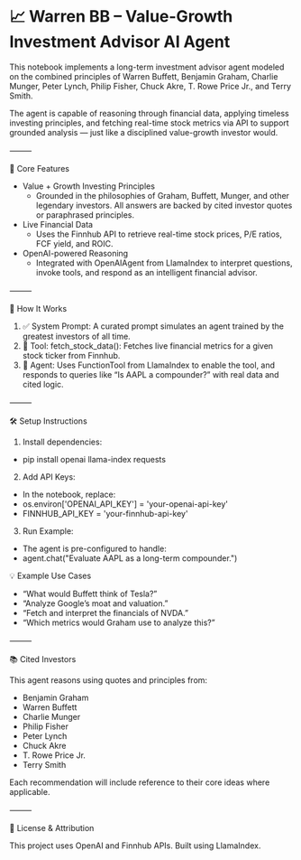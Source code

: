 # 📈 Warren BB – Value-Growth Investment Advisor AI Agent

This notebook implements a long-term investment advisor agent modeled on the combined principles of Warren Buffett, Benjamin Graham, Charlie Munger, Peter Lynch, Philip Fisher, Chuck Akre, T. Rowe Price Jr., and Terry Smith.

The agent is capable of reasoning through financial data, applying timeless investing principles, and fetching real-time stock metrics via API to support grounded analysis — just like a disciplined value-growth investor would.

⸻

🧠 Core Features
- Value + Growth Investing Principles
  - Grounded in the philosophies of Graham, Buffett, Munger, and other legendary investors. All answers are backed by cited investor quotes or paraphrased principles.
- Live Financial Data
  - Uses the Finnhub API to retrieve real-time stock prices, P/E ratios, FCF yield, and ROIC.
- OpenAI-powered Reasoning
  - Integrated with OpenAIAgent from LlamaIndex to interpret questions, invoke tools, and respond as an intelligent financial advisor.

⸻

🚀 How It Works
1. ✅ System Prompt: A curated prompt simulates an agent trained by the greatest investors of all time.
2. 🔧 Tool: fetch_stock_data(): Fetches live financial metrics for a given stock ticker from Finnhub.
3. 🤖 Agent: Uses FunctionTool from LlamaIndex to enable the tool, and responds to queries like “Is AAPL a compounder?” with real data and cited logic.

⸻

🛠 Setup Instructions
1. Install dependencies:
 - pip install openai llama-index requests

2. Add API Keys:
 - In the notebook, replace:
 - os.environ['OPENAI_API_KEY'] = 'your-openai-api-key'
 - FINNHUB_API_KEY = 'your-finnhub-api-key'

3. Run Example:
 - The agent is pre-configured to handle:
 - agent.chat("Evaluate AAPL as a long-term compounder.")

💡 Example Use Cases
 - “What would Buffett think of Tesla?”
 - “Analyze Google’s moat and valuation.”
 - “Fetch and interpret the financials of NVDA.”
 - “Which metrics would Graham use to analyze this?”

⸻

📚 Cited Investors

This agent reasons using quotes and principles from:
- Benjamin Graham
- Warren Buffett
- Charlie Munger
- Philip Fisher
- Peter Lynch
- Chuck Akre
- T. Rowe Price Jr.
- Terry Smith

Each recommendation will include reference to their core ideas where applicable.

⸻

🧾 License & Attribution

This project uses OpenAI and Finnhub APIs.
Built using LlamaIndex.
